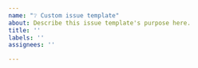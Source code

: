 ```yaml
---
name: "❔ Custom issue template"
about: Describe this issue template's purpose here.
title: ''
labels: ''
assignees: ''

---
```



